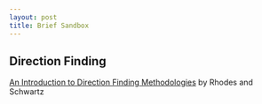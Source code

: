 ```yaml
---
layout: post
title: Brief Sandbox
---
```

## Direction Finding
[An Introduction to Direction Finding Methodologies](https://cdn.rohde-schwarz.com/us/campaigns_2/a_d/Intro-to-direction-finding-methodologies~1.pdf) by Rhodes and Schwartz